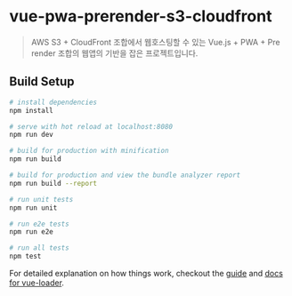 # vue-pwa-prerender-s3-cloudfront

> AWS S3 + CloudFront 조합에서 웹호스팅할 수 있는 Vue.js + PWA + Pre render 조합의 웹앱의 기반을 잡은 프로젝트입니다.  

## Build Setup

``` bash
# install dependencies
npm install

# serve with hot reload at localhost:8080
npm run dev

# build for production with minification
npm run build

# build for production and view the bundle analyzer report
npm run build --report

# run unit tests
npm run unit

# run e2e tests
npm run e2e

# run all tests
npm test
```

For detailed explanation on how things work, checkout the [guide](http://vuejs-templates.github.io/webpack/) and [docs for vue-loader](http://vuejs.github.io/vue-loader).
